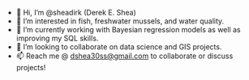 - 👋 Hi, I’m @sheadirk (Derek E. Shea)
- 👀 I’m interested in fish, freshwater mussels, and water quality. 
- 🌱 I’m currently working with Bayesian regression models as well as improving my SQL skills.
- 💞️ I’m looking to collaborate on data science and GIS projects.
- 📫 Reach me @ dshea30ss@gmail.com to collaborate or discuss projects!

<!---
sheadirk/sheadirk is a ✨ special ✨ repository because its `README.md` (this file) appears on your GitHub profile.
You can click the Preview link to take a look at your changes.
--->
